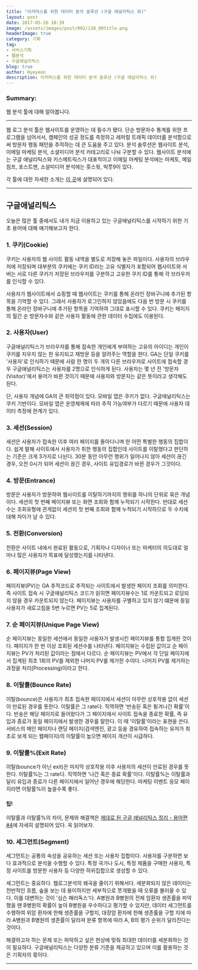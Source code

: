 ```yaml
---
title: "이커머스를 위한 데이터 분석 솔루션 (구글 애널리틱스 외)"
layout: post
date: 2017-05-26 10:39
image: /assets/images/post/002/138_00title.png
headerImage: true
category: 기획
tag:
- 서비스기획
- 웹분석
- 구글애널리틱스
blog: true
author: Hyeyeon
description: 이커머스를 위한 데이터 분석 솔루션 (구글 애널리틱스 외)
---
```


### Summary:

웹 분석 툴에 대해 알아봅니다.

---

웹 로그 분석 툴은 웹사이트를 운영하는 데 필수가 됐다. 단순 방문자수 통계를 위한 프로그램을 넘어서서, 캠페인의 성공 정도를 측정하고 레퍼럴 트래픽 데이터를 분석함으로써 방문자 행동 패턴을 추적하는 데 큰 도움을 주고 있다. 분석 솔루션은 웹사이트 분석, 이메일 마케팅 분석, 소셜미디어 분석 카테고리로 나눠 구분할 수 있다. 웹사이트 분석에는 구글 애널리틱스와 키스메트릭스가 대표적이고 이메일 마케팅 분석에는 마케토, 메일침프, 포스트맨, 소설미디어 분석에는 훗스윗, 빅풋9이 있다.

각 툴에 대한 자세한 소개는 [이 곳](http://www.thedigitalmkt.com/analystics_solution_10/)에 설명되어 있다.

---

## 구글애널리틱스

오늘은 많은 툴 중에서도 내가 지금 이용하고 있는 구글애널리틱스를 시작하기 위한 기초 용어에 대해 얘기해보고자 한다.

### 1. 쿠키(Cookie)

쿠키는 사용자의 웹 사이트 활동 내역을 별도로 저장해 놓은 파일이다. 사용자의 브라우저에 저장되며 대부분의 쿠키에는 쿠키 ID라는 고유 식별자가 포함되어 웹사이트와 서버는 서로 다른 쿠키가 저장된 브라우저를 구분하고 고유한 쿠키 ID를 통해 각 브라우저를 인식할 수 있다.

사용자가 웹사이트에서 쇼핑할 때 웹사이트는 쿠키를 통해 온라인 장바구니에 추가된 항목을 기억할 수 있다. 그래서 사용자가 로그인하지 않았음에도 다음 번 방문 시 쿠키를 통해 온라인 장바구니에 추가된 항목을 기억하여 그대로 표시할 수 있다. 쿠키는 페이지의 월간 순 방문자수와 같은 사용자 활동에 관한 데이터 수집에도 이용된다.

### 2. 사용자(User)

구글애널리틱스가 브라우저를 통해 접속한 개인에게 부여하는 고유의 아이디는 개인이 쿠키를 지우지 않는 한 유지되고 재방문 등을 알려주는 역할을 한다. GA는 단일 쿠키를 '사용자'로 인식하기 때문에 사람 한 명이 두 개의 다른 브라우저로 사이트에 접속할 경우 구글애널리틱스는 사용자를 2명으로 인식하게 된다. 사용자는 몇 년 전 '방문자(Visitor)'에서 용어가 바뀐 것이기 때문에 사용자와 방문자는 같은 뜻이라고 생각해도 된다.

단, 사용자 개념에 GA의 큰 취약점이 있다. 모바일 앱은 쿠키가 없다. 구글애널리틱스는 쿠키 기반이다. 모바일 앱은 운영체제에 따라 추적 가능여부가 다르기 때문에 사용자 데이터 측정에 한계가 있다.

### 3. 세션(Session)

세션은 사용자가 접속한 이후 여러 페이지를 돌아다니며 한 어떤 특별한 행동의 집합이다. 쉽게 말해 사이트에서 사용자가 취한 행동의 집합인데 사이트를 이탈했다고 판단하는 기준은 크게 3가지로 나뉜다. 30분 동안 아무런 행위가 일어나지 않아 세션이 끊긴 경우, 오전 0시가 되어 세션이 끊긴 경우, 사이트 유입경로가 바뀐 경우가 그것이다.

### 4. 방문(Entrance)

방문은 사용자가 방문하여 웹사이트를 이탈하기까지의 행위를 하나의 단위로 묶은 개념이다. 세션의 첫 번째 페이지뷰 또는 화면 조회와 함께 누적되기 시작한다. 반대로 세션수는 조회유형에 관게없이 세션의 첫 번째 조회와 함께 누적되기 시작하므로 두 수치에 대해 차이가 날 수 있다.

### 5. 전환(Conversion)

전환은 사이트 내에서 완료된 활동으로, 기획자나 디자이너 또는 마케터의 의도대로 얼마나 많은 사용자가 목표에 달성했는지를 나타낸다.

### 6. 페이지뷰(Page View)

페이지뷰(PV)는 GA 추적코드로 추적되는 사이트에서 발생한 페이지 조회를 의미한다. 즉 사이트 접속 시 구글애널리틱스 코드가 읽히면 페이지뷰수는 1로 카운트되고 로딩되지 않을 경우 카운트되지 않는다. 페이지뷰는 사용자를 구별하고 있지 않기 떄문에 동일 사용자가 새로고침을 5번 누르면 PV는 5로 집계된다.

### 7. 순 페이지뷰(Unique Page View)

순 페이지뷰는 동일한 세션에서 동일한 사용자가 발생시킨 페이지뷰를 통합 집계한 것이다. 페이지가 한 번 이상 조회된 세션수를 나타낸다. 페이지뷰는 수집된 값이고 순 페이지뷰는 PV가 처리된 값이라는 점에서 다르다. 순 페이지뷰는 PV에서 각 단일 페이지에서 집계된 최초 1회의 PV를 제외한 나머지 PV를 제거한 수이다. 나머지 PV를 제거하는 과정을 처리(Processing)이라고 한다.

### 8. 이탈률(Bounce Rate)

이탈(bounce)은 사용자가 최초 접속한 페이지에서 세션이 아무런 상호작용 없이 세션이 만료된 경우를 뜻한다. 이탈률은 그 rate다. 직역하면 '반송된 혹은 튕겨나간 확률'이다. 반송은 해당 페이지로 들어왔다가 그 페이지에서 사이트 접속을 종료한 확률, 즉 유입과 종료가 동일 페이지에서 발생한 경우를 말한다. 이 때 '이탈률'이라는 표현을 쓴다. 서비스의 메인 페이지나 랜딩 페이지(검색엔진, 광고 등을 경유하여 접속하는 유저가 최초로 보게 되는 웹페이지)의 이탈률이 높으면 페이지 개선이 시급하다.

### 9. 이탈률%(Exit Rate)

이탈(bounce가 아닌 exit)은 마지막 상호작용 이후 사용자의 세션이 만료된 경우를 뜻한다. 이탈률%는 그 rate다. 직역하면 '나간 혹은 종료 확률'이다. 이탈률%는 이탈률과 달리 유입과 종료가 다른 페이지에서 일어난 경우에 해당한다. 마케팅 이벤트 응모 페이지라면 이탈률%이 높을수록 좋다.

#### 팁!

이탈률과 이탈률%의 차이, 문제와 해결책은 [제대로 된 구글 애널리틱스 정리 - 용어편 #4](http://www.mymarketingin.site/2017/03/24/guide-the-terms-of-google-analytics-in-korean-4/)에 자세히 설명되어 있다. 꼭 읽어보자.

### 10. 세그먼트(Segment)

세그먼트는 공통의 속성을 공유하는 세션 또는 사용자 집합이다. 사용자를 구분하면 보다 효과적으로 분석을 수행할 수 있다. 특정 국가나 도시, 특정 제품을 구매한 사용자, 특정 사이트를 방문한 사용자 등 다양한 하위집합으로 생성할 수 있다.

세그먼트는 중요하다. 웹로그분석의 왜곡을 줄이기 위해서다. 세분화되지 않은 데이터는 전반적인 흐름, 숲을 보는 데 용이하지만 세부적으로 쪼개봤을 때 오류를 불러올 수 있다. 이를 대변하는 것이 '심슨 패러독스'다. A병원과 B병원의 전체 암환자 생존률을 파악했을 땐 B병원의 확률이 높아 B병원을 우수하다고 평가할 수 있지만, 데이터 세그먼트를 수행하여 위암 환자에 한해 생존률을 구할지, 대장암 환자에 한해 생존률을 구할 지에 따라 A병원과 B병원의 생존률이 달라져 분류 항목에 따라 A, B의 평가 순위가 달라진다는 것이다.

해결하고자 하는 문제 또는 파악하고 싶은 현상에 맞춰 최대한 데이터를 세분화하는 것이 필요하다. 구글애널리틱스는 다양한 분류 기준을 제공하고 있으며 이를 활용하는 것은 기획자의 몫이다.

---
